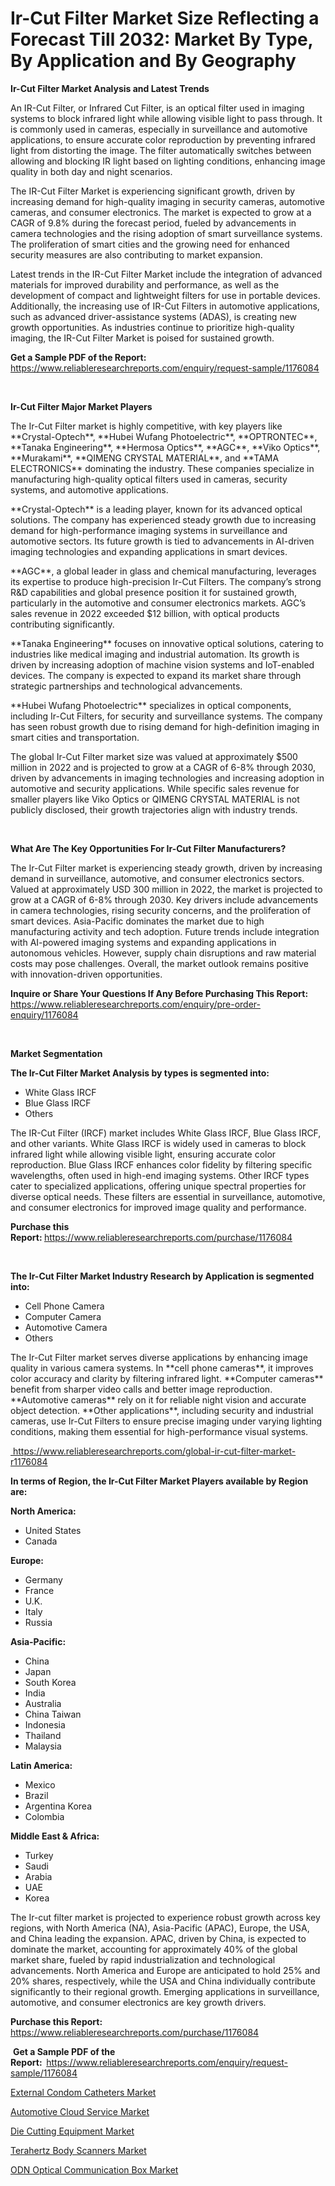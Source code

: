 <p><h1>Ir-Cut Filter Market Size Reflecting a Forecast Till 2032: Market By Type, By Application and By Geography</h1></p><p><strong>Ir-Cut Filter Market Analysis and Latest Trends</strong></p>
<p><p>An IR-Cut Filter, or Infrared Cut Filter, is an optical filter used in imaging systems to block infrared light while allowing visible light to pass through. It is commonly used in cameras, especially in surveillance and automotive applications, to ensure accurate color reproduction by preventing infrared light from distorting the image. The filter automatically switches between allowing and blocking IR light based on lighting conditions, enhancing image quality in both day and night scenarios.</p><p>The IR-Cut Filter Market is experiencing significant growth, driven by increasing demand for high-quality imaging in security cameras, automotive cameras, and consumer electronics. The market is expected to grow at a CAGR of 9.8% during the forecast period, fueled by advancements in camera technologies and the rising adoption of smart surveillance systems. The proliferation of smart cities and the growing need for enhanced security measures are also contributing to market expansion.</p><p>Latest trends in the IR-Cut Filter Market include the integration of advanced materials for improved durability and performance, as well as the development of compact and lightweight filters for use in portable devices. Additionally, the increasing use of IR-Cut Filters in automotive applications, such as advanced driver-assistance systems (ADAS), is creating new growth opportunities. As industries continue to prioritize high-quality imaging, the IR-Cut Filter Market is poised for sustained growth.</p></p>
<p><strong>Get a Sample PDF of the Report:&nbsp;</strong> <a href="https://www.reliableresearchreports.com/enquiry/request-sample/1176084?utm_campaign=13&utm_medium=2&utm_source=Github&utm_content=ia&utm_term=20012025&utm_id=ir-cut-filter">https://www.reliableresearchreports.com/enquiry/request-sample/1176084</a></p>
<p>&nbsp;</p>
<p><strong>Ir-Cut Filter Major Market Players</strong></p>
<p><p>The Ir-Cut Filter market is highly competitive, with key players like **Crystal-Optech**, **Hubei Wufang Photoelectric**, **OPTRONTEC**, **Tanaka Engineering**, **Hermosa Optics**, **AGC**, **Viko Optics**, **Murakami**, **QIMENG CRYSTAL MATERIAL**, and **TAMA ELECTRONICS** dominating the industry. These companies specialize in manufacturing high-quality optical filters used in cameras, security systems, and automotive applications.</p><p>**Crystal-Optech** is a leading player, known for its advanced optical solutions. The company has experienced steady growth due to increasing demand for high-performance imaging systems in surveillance and automotive sectors. Its future growth is tied to advancements in AI-driven imaging technologies and expanding applications in smart devices.</p><p>**AGC**, a global leader in glass and chemical manufacturing, leverages its expertise to produce high-precision Ir-Cut Filters. The company’s strong R&D capabilities and global presence position it for sustained growth, particularly in the automotive and consumer electronics markets. AGC’s sales revenue in 2022 exceeded $12 billion, with optical products contributing significantly.</p><p>**Tanaka Engineering** focuses on innovative optical solutions, catering to industries like medical imaging and industrial automation. Its growth is driven by increasing adoption of machine vision systems and IoT-enabled devices. The company is expected to expand its market share through strategic partnerships and technological advancements.</p><p>**Hubei Wufang Photoelectric** specializes in optical components, including Ir-Cut Filters, for security and surveillance systems. The company has seen robust growth due to rising demand for high-definition imaging in smart cities and transportation.</p><p>The global Ir-Cut Filter market size was valued at approximately $500 million in 2022 and is projected to grow at a CAGR of 6-8% through 2030, driven by advancements in imaging technologies and increasing adoption in automotive and security applications. While specific sales revenue for smaller players like Viko Optics or QIMENG CRYSTAL MATERIAL is not publicly disclosed, their growth trajectories align with industry trends.</p></p>
<p>&nbsp;</p>
<p><strong>What Are The Key Opportunities For Ir-Cut Filter Manufacturers?</strong></p>
<p><p>The Ir-Cut Filter market is experiencing steady growth, driven by increasing demand in surveillance, automotive, and consumer electronics sectors. Valued at approximately USD 300 million in 2022, the market is projected to grow at a CAGR of 6-8% through 2030. Key drivers include advancements in camera technologies, rising security concerns, and the proliferation of smart devices. Asia-Pacific dominates the market due to high manufacturing activity and tech adoption. Future trends include integration with AI-powered imaging systems and expanding applications in autonomous vehicles. However, supply chain disruptions and raw material costs may pose challenges. Overall, the market outlook remains positive with innovation-driven opportunities.</p></p>
<p><strong>Inquire or Share Your Questions If Any Before Purchasing This Report:</strong> <a href="https://www.reliableresearchreports.com/enquiry/pre-order-enquiry/1176084?utm_campaign=13&utm_medium=2&utm_source=Github&utm_content=ia&utm_term=20012025&utm_id=ir-cut-filter">https://www.reliableresearchreports.com/enquiry/pre-order-enquiry/1176084</a></p>
<p>&nbsp;</p>
<p><strong>Market Segmentation</strong></p>
<p><strong>The Ir-Cut Filter Market Analysis by types is segmented into:</strong></p>
<p><ul><li>White Glass IRCF</li><li>Blue Glass IRCF</li><li>Others</li></ul></p>
<p><p>The IR-Cut Filter (IRCF) market includes White Glass IRCF, Blue Glass IRCF, and other variants. White Glass IRCF is widely used in cameras to block infrared light while allowing visible light, ensuring accurate color reproduction. Blue Glass IRCF enhances color fidelity by filtering specific wavelengths, often used in high-end imaging systems. Other IRCF types cater to specialized applications, offering unique spectral properties for diverse optical needs. These filters are essential in surveillance, automotive, and consumer electronics for improved image quality and performance.</p></p>
<p><strong>Purchase this Report:&nbsp;</strong><a href="https://www.reliableresearchreports.com/purchase/1176084?utm_campaign=13&utm_medium=2&utm_source=Github&utm_content=ia&utm_term=20012025&utm_id=ir-cut-filter">https://www.reliableresearchreports.com/purchase/1176084</a></p>
<p>&nbsp;</p>
<p><strong>The Ir-Cut Filter Market Industry Research by Application is segmented into:</strong></p>
<p><ul><li>Cell Phone Camera</li><li>Computer Camera</li><li>Automotive Camera</li><li>Others</li></ul></p>
<p><p>The Ir-Cut Filter market serves diverse applications by enhancing image quality in various camera systems. In **cell phone cameras**, it improves color accuracy and clarity by filtering infrared light. **Computer cameras** benefit from sharper video calls and better image reproduction. **Automotive cameras** rely on it for reliable night vision and accurate object detection. **Other applications**, including security and industrial cameras, use Ir-Cut Filters to ensure precise imaging under varying lighting conditions, making them essential for high-performance visual systems.</p></p>
<p><a href="https://www.reliableresearchreports.com/global-ir-cut-filter-market-r1176084?utm_campaign=13&utm_medium=2&utm_source=Github&utm_content=ia&utm_term=20012025&utm_id=ir-cut-filter">&nbsp;https://www.reliableresearchreports.com/global-ir-cut-filter-market-r1176084</a></p>
<p><strong>In terms of Region, the Ir-Cut Filter Market Players available by Region are:</strong></p>
<p>
    <p> <strong> North America: </strong>
        <ul>
            <li>United States</li>
            <li>Canada</li>
        </ul>
        </p> 
    <p> <strong> Europe: </strong>
        <ul>
            <li>Germany</li>
            <li>France</li>
            <li>U.K.</li>
            <li>Italy</li>
            <li>Russia</li>
        </ul>
        </p> 
    <p> <strong> Asia-Pacific: </strong>
        <ul>
            <li>China</li>
            <li>Japan</li>
            <li>South Korea</li>
            <li>India</li>
            <li>Australia</li>
            <li>China Taiwan</li>
            <li>Indonesia</li>
            <li>Thailand</li>
            <li>Malaysia</li>
        </ul>
        </p> 
    <p> <strong> Latin America: </strong>
        <ul>
            <li>Mexico</li>
            <li>Brazil</li>
            <li>Argentina Korea</li>
            <li>Colombia</li>
        </ul>
        </p> 
    <p> <strong> Middle East & Africa: </strong>
        <ul>
            <li>Turkey</li>
            <li>Saudi</li>
            <li>Arabia</li>
            <li>UAE</li>
            <li>Korea</li>
        </ul>
    </p>
    </p>
<p><p>The Ir-cut filter market is projected to experience robust growth across key regions, with North America (NA), Asia-Pacific (APAC), Europe, the USA, and China leading the expansion. APAC, driven by China, is expected to dominate the market, accounting for approximately 40% of the global market share, fueled by rapid industrialization and technological advancements. North America and Europe are anticipated to hold 25% and 20% shares, respectively, while the USA and China individually contribute significantly to their regional growth. Emerging applications in surveillance, automotive, and consumer electronics are key growth drivers.</p></p>
<p><strong>Purchase this Report: </strong><a href="https://www.reliableresearchreports.com/purchase/1176084?utm_campaign=13&utm_medium=2&utm_source=Github&utm_content=ia&utm_term=20012025&utm_id=ir-cut-filter">https://www.reliableresearchreports.com/purchase/1176084</a></p>
<p>&nbsp;<strong>Get a Sample PDF of the Report:&nbsp;&nbsp;</strong><a href="https://www.reliableresearchreports.com/enquiry/request-sample/1176084?utm_campaign=13&utm_medium=2&utm_source=Github&utm_content=ia&utm_term=20012025&utm_id=ir-cut-filter">https://www.reliableresearchreports.com/enquiry/request-sample/1176084</a></p>
<p><strong></strong></p>
<p><p><a href="https://www.linkedin.com/pulse/external-condom-catheters-market-regional-outlook-competition-u1qif?utm_campaign=13&utm_medium=2&utm_source=Github&utm_content=ia&utm_term=20012025&utm_id=ir-cut-filter">External Condom Catheters Market</a></p><p><a href="https://github.com/MariaWashington76/Market-Research-Report-List-1/blob/main/automotive-cloud-service-market.md?utm_campaign=13&utm_medium=2&utm_source=Github&utm_content=ia&utm_term=20012025&utm_id=ir-cut-filter">Automotive Cloud Service Market</a></p><p><a href="https://www.linkedin.com/pulse/expert-analysis-die-cutting-equipment-market-dynamics-jlulc?utm_campaign=13&utm_medium=2&utm_source=Github&utm_content=ia&utm_term=20012025&utm_id=ir-cut-filter">Die Cutting Equipment Market</a></p><p><a href="https://www.linkedin.com/pulse/market-demand-revenue-growth-terahertz-body-scanners-6-cagr-2vf5f?utm_campaign=13&utm_medium=2&utm_source=Github&utm_content=ia&utm_term=20012025&utm_id=ir-cut-filter">Terahertz Body Scanners Market</a></p><p><a href="https://github.com/MarciaRunte/Market-Research-Report-List-1/blob/main/odn-optical-communication-box-market.md?utm_campaign=13&utm_medium=2&utm_source=Github&utm_content=ia&utm_term=20012025&utm_id=ir-cut-filter">ODN Optical Communication Box Market</a></p></p>